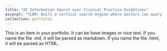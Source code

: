 ```yaml
---
title: "AI Information Search over Clinical Practice Guidelines"
excerpt: "TLDR: Built a vertical search engine where doctors can query over 19 medical specialities and 122 Clinical Practice Guidelines in addition to the latest Pubmed articles.<br/><img src='/images/500x300.png'>"
collection: portfolio
---
```


This is an item in your portfolio. It can be have images or nice text. If you name the file .md, it will be parsed as markdown. If you name the file .html, it will be parsed as HTML. 
